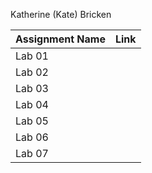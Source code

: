 Katherine (Kate) Bricken

|Assignment Name | Link | 
|----------------|------|
|Lab 01| |
|Lab 02| |
|Lab 03| |
|Lab 04| |
|Lab 05| |
|Lab 06| |
|Lab 07| |